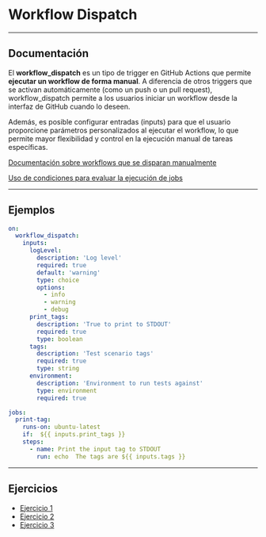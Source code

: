 # Workflow Dispatch

---

## Documentación

El **workflow_dispatch** es un tipo de trigger en GitHub Actions que permite **ejecutar un workflow de forma manual**. A diferencia de otros triggers que se activan automáticamente (como un push o un pull request), workflow_dispatch permite a los usuarios iniciar un workflow desde la interfaz de GitHub cuando lo deseen.

Además, es posible configurar entradas (inputs) para que el usuario proporcione parámetros personalizados al ejecutar el workflow, lo que permite mayor flexibilidad y control en la ejecución manual de tareas específicas.

[Documentación sobre workflows que se disparan manualmente](https://docs.github.com/es/actions/writing-workflows/choosing-when-your-workflow-runs/triggering-a-workflow#defining-inputs-for-manually-triggered-workflows)

[Uso de condiciones para evaluar la ejecución de jobs](https://docs.github.com/es/actions/writing-workflows/choosing-when-your-workflow-runs/using-conditions-to-control-job-execution)

---

## Ejemplos

```yaml
on:
  workflow_dispatch:
    inputs:
      logLevel:
        description: 'Log level'
        required: true
        default: 'warning'
        type: choice
        options:
          - info
          - warning
          - debug
      print_tags:
        description: 'True to print to STDOUT'
        required: true
        type: boolean
      tags:
        description: 'Test scenario tags'
        required: true
        type: string
      environment:
        description: 'Environment to run tests against'
        type: environment
        required: true

jobs:
  print-tag:
    runs-on: ubuntu-latest
    if:  ${{ inputs.print_tags }} 
    steps:
      - name: Print the input tag to STDOUT
        run: echo  The tags are ${{ inputs.tags }}
```

---

## Ejercicios

- [Ejercicio 1](ejercicio1.md)
- [Ejercicio 2](ejercicio2.md)
- [Ejercicio 3](ejercicio3.md)

